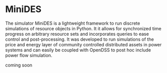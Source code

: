 # MiniDES
The simulator MiniDES is a lightweight framework to run discrete simulations of resource objects in Python. It it allows for synchronized time progress on arbitrary resource sets and incorporates queries to ease control and post-processing. It was developed to run simulations of the price and energy layer of community controlled distributed assets in power systems and can easily be coupled with OpenDSS to post hoc include power flow simulation. 

coming soon
